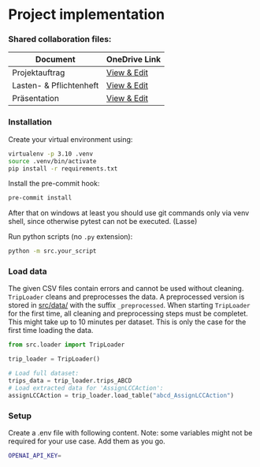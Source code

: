 # Project implementation

### Shared collaboration files:

| Document                | OneDrive Link                                                                                                              |
| ----------------------- | -------------------------------------------------------------------------------------------------------------------------- |
| Projektauftrag          | [View & Edit](https://1drv.ms/w/s!AvZXGwwhrAo8ldw-6gRVStEKGVz88w)                                                          |
| Lasten- & Pflichtenheft | [View & Edit](https://1drv.ms/w/s!AvZXGwwhrAo8ldw_qo5kH2ZkxTQyug)                                                          |
| Präsentation            | [View & Edit](https://sap-my.sharepoint.com/:p:/p/lasse_friedrich/EeQcF4qJAe9Ml--uC-vhVyoBIwPtghgj28sviOe2TDfJeg?e=RGU5s3) |

### Installation

Create your virtual environment using:

```bash
virtualenv -p 3.10 .venv
source .venv/bin/activate
pip install -r requirements.txt
```

Install the pre-commit hook:

```bash
pre-commit install
```

After that on windows at least you should use git commands only via venv shell, since otherwise pytest can not be executed. (Lasse)

Run python scripts (no `.py` extension):

```bash
python -m src.your_script
```

### Load data

The given CSV files contain errors and cannot be used without cleaning. `TripLoader` cleans and preprocesses the data. A preprocessed version is stored in [src/data/](src/data/) with the suffix `_preprocessed`. When starting `TripLoader` for the first time, all cleaning and preprocessing steps must be completet. This might take up to 10 minutes per dataset. This is only the case for the first time loading the data.

```python
from src.loader import TripLoader

trip_loader = TripLoader()

# Load full dataset:
trips_data = trip_loader.trips_ABCD
# Load extracted data for 'AssignLCCAction':
assignLCCAction = trip_loader.load_table("abcd_AssignLCCAction")
```

### Setup

Create a .env file with following content. Note: some variables might not be required for your use case. Add them as you go.

```bash
OPENAI_API_KEY=
```
